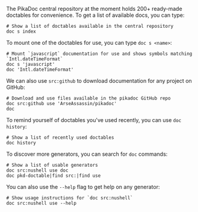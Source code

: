 The PikaDoc central repository at the moment holds 200+ ready-made doctables for convenience. To get a list of available docs, you can type:

```nushell
# Show a list of doctables available in the central repository
doc s index
```

To mount one of the doctables for use, you can type `doc s <name>`:

```nushell
# Mount `javascript` documentation for use and shows symbols matching `Intl.dateTimeFormat`
doc s 'javascript'
doc 'Intl.dateTimeFormat'
```

We can also use `src:github` to download documentation for any project on GitHub:

```nushell
# Download and use files available in the pikadoc GitHub repo
doc src:github use 'ArseAssassin/pikadoc'
doc
```

To remind yourself of doctables you've used recently, you can use `doc history`:

```nushell
# Show a list of recently used doctables
doc history
```

To discover more generators, you can search for `doc` commands:

```nushell
# Show a list of usable generators
doc src:nushell use doc
doc pkd-doctable|find src:|find use
```

You can also use the `--help` flag to get help on any generator:

```nushell
# Show usage instructions for `doc src:nushell`
doc src:nushell use --help
```
